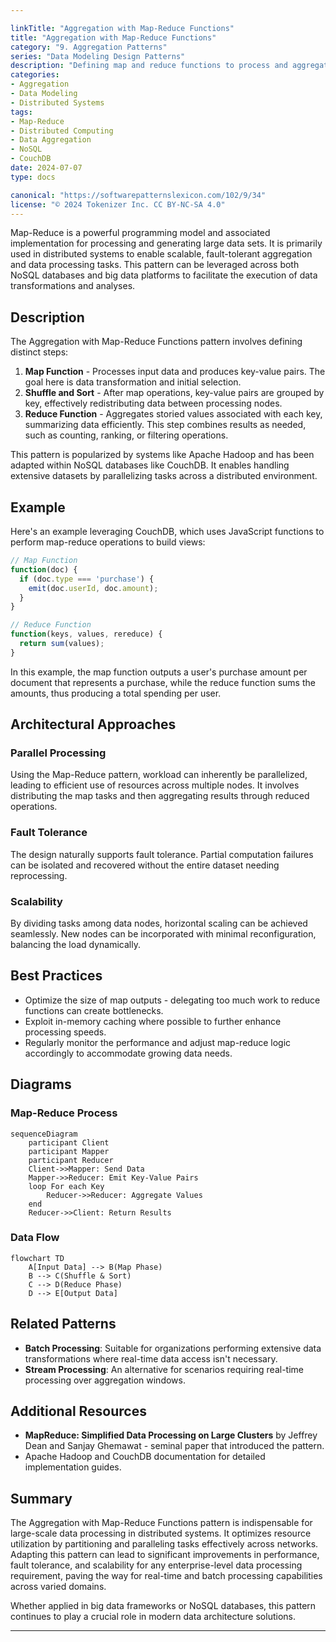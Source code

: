 ```yaml
---

linkTitle: "Aggregation with Map-Reduce Functions"
title: "Aggregation with Map-Reduce Functions"
category: "9. Aggregation Patterns"
series: "Data Modeling Design Patterns"
description: "Defining map and reduce functions to process and aggregate data in distributed systems efficiently, enabling scalable computations and transformations within large datasets."
categories:
- Aggregation
- Data Modeling
- Distributed Systems
tags:
- Map-Reduce
- Distributed Computing
- Data Aggregation
- NoSQL
- CouchDB
date: 2024-07-07
type: docs

canonical: "https://softwarepatternslexicon.com/102/9/34"
license: "© 2024 Tokenizer Inc. CC BY-NC-SA 4.0"
---
```



Map-Reduce is a powerful programming model and associated implementation for processing and generating large data sets. It is primarily used in distributed systems to enable scalable, fault-tolerant aggregation and data processing tasks. This pattern can be leveraged across both NoSQL databases and big data platforms to facilitate the execution of data transformations and analyses.

## Description

The Aggregation with Map-Reduce Functions pattern involves defining distinct steps:

1. **Map Function** - Processes input data and produces key-value pairs. The goal here is data transformation and initial selection.
2. **Shuffle and Sort** - After map operations, key-value pairs are grouped by key, effectively redistributing data between processing nodes.
3. **Reduce Function** - Aggregates storied values associated with each key, summarizing data efficiently. This step combines results as needed, such as counting, ranking, or filtering operations.

This pattern is popularized by systems like Apache Hadoop and has been adapted within NoSQL databases like CouchDB. It enables handling extensive datasets by parallelizing tasks across a distributed environment.

## Example

Here's an example leveraging CouchDB, which uses JavaScript functions to perform map-reduce operations to build views:

```javascript
// Map Function
function(doc) {
  if (doc.type === 'purchase') {
    emit(doc.userId, doc.amount);
  }
}

// Reduce Function
function(keys, values, rereduce) {
  return sum(values);
}
```

In this example, the map function outputs a user's purchase amount per document that represents a purchase, while the reduce function sums the amounts, thus producing a total spending per user.

## Architectural Approaches

### Parallel Processing

Using the Map-Reduce pattern, workload can inherently be parallelized, leading to efficient use of resources across multiple nodes. It involves distributing the map tasks and then aggregating results through reduced operations.

### Fault Tolerance

The design naturally supports fault tolerance. Partial computation failures can be isolated and recovered without the entire dataset needing reprocessing.

### Scalability

By dividing tasks among data nodes, horizontal scaling can be achieved seamlessly. New nodes can be incorporated with minimal reconfiguration, balancing the load dynamically.

## Best Practices

- Optimize the size of map outputs - delegating too much work to reduce functions can create bottlenecks.
- Exploit in-memory caching where possible to further enhance processing speeds.
- Regularly monitor the performance and adjust map-reduce logic accordingly to accommodate growing data needs.

## Diagrams

### Map-Reduce Process

```mermaid
sequenceDiagram
    participant Client
    participant Mapper
    participant Reducer
    Client->>Mapper: Send Data
    Mapper->>Reducer: Emit Key-Value Pairs
    loop For each Key
        Reducer->>Reducer: Aggregate Values
    end
    Reducer->>Client: Return Results
```

### Data Flow

```mermaid
flowchart TD
    A[Input Data] --> B(Map Phase)
    B --> C(Shuffle & Sort)
    C --> D(Reduce Phase)
    D --> E[Output Data]
```

## Related Patterns

- **Batch Processing**: Suitable for organizations performing extensive data transformations where real-time data access isn't necessary.
- **Stream Processing**: An alternative for scenarios requiring real-time processing over aggregation windows.

## Additional Resources

- **MapReduce: Simplified Data Processing on Large Clusters** by Jeffrey Dean and Sanjay Ghemawat - seminal paper that introduced the pattern.
- Apache Hadoop and CouchDB documentation for detailed implementation guides.

## Summary

The Aggregation with Map-Reduce Functions pattern is indispensable for large-scale data processing in distributed systems. It optimizes resource utilization by partitioning and paralleling tasks effectively across networks. Adapting this pattern can lead to significant improvements in performance, fault tolerance, and scalability for any enterprise-level data processing requirement, paving the way for real-time and batch processing capabilities across varied domains.

Whether applied in big data frameworks or NoSQL databases, this pattern continues to play a crucial role in modern data architecture solutions.

---
